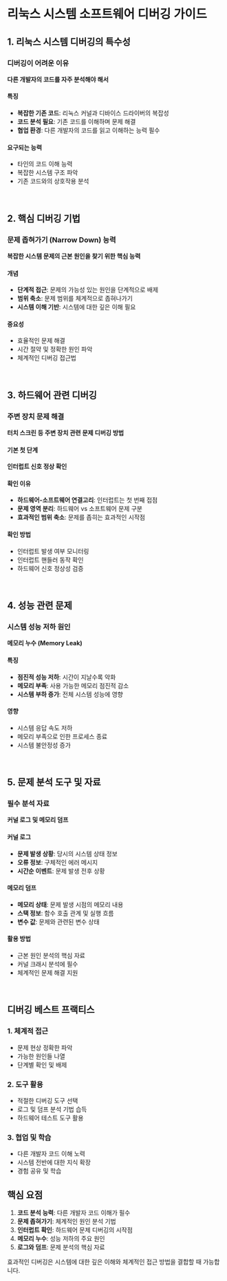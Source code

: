 # 리눅스 시스템 소프트웨어 디버깅 가이드

## 1. 리눅스 시스템 디버깅의 특수성

### 디버깅이 어려운 이유
**다른 개발자의 코드를 자주 분석해야 해서**

#### 특징
- **복잡한 기존 코드**: 리눅스 커널과 디바이스 드라이버의 복잡성
- **코드 분석 필요**: 기존 코드를 이해하며 문제 해결
- **협업 환경**: 다른 개발자의 코드를 읽고 이해하는 능력 필수

#### 요구되는 능력
- 타인의 코드 이해 능력
- 복잡한 시스템 구조 파악
- 기존 코드와의 상호작용 분석

<br>

## 2. 핵심 디버깅 기법

### 문제 좁혀가기 (Narrow Down) 능력
**복잡한 시스템 문제의 근본 원인을 찾기 위한 핵심 능력**

#### 개념
- **단계적 접근**: 문제의 가능성 있는 원인을 단계적으로 배제
- **범위 축소**: 문제 범위를 체계적으로 좁혀나가기
- **시스템 이해 기반**: 시스템에 대한 깊은 이해 필요

#### 중요성
- 효율적인 문제 해결
- 시간 절약 및 정확한 원인 파악
- 체계적인 디버깅 접근법

<br>

## 3. 하드웨어 관련 디버깅

### 주변 장치 문제 해결
**터치 스크린 등 주변 장치 관련 문제 디버깅 방법**

#### 기본 첫 단계
**인터럽트 신호 정상 확인**

#### 확인 이유
- **하드웨어-소프트웨어 연결고리**: 인터럽트는 첫 번째 접점
- **문제 영역 분리**: 하드웨어 vs 소프트웨어 문제 구분
- **효과적인 범위 축소**: 문제를 좁히는 효과적인 시작점

#### 확인 방법
- 인터럽트 발생 여부 모니터링
- 인터럽트 핸들러 동작 확인
- 하드웨어 신호 정상성 검증

<br>

## 4. 성능 관련 문제

### 시스템 성능 저하 원인
**메모리 누수 (Memory Leak)**

#### 특징
- **점진적 성능 저하**: 시간이 지날수록 악화
- **메모리 부족**: 사용 가능한 메모리 점진적 감소
- **시스템 부하 증가**: 전체 시스템 성능에 영향

#### 영향
- 시스템 응답 속도 저하
- 메모리 부족으로 인한 프로세스 종료
- 시스템 불안정성 증가

<br>

## 5. 문제 분석 도구 및 자료

### 필수 분석 자료
**커널 로그 및 메모리 덤프**

#### 커널 로그
- **문제 발생 상황**: 당시의 시스템 상태 정보
- **오류 정보**: 구체적인 에러 메시지
- **시간순 이벤트**: 문제 발생 전후 상황

#### 메모리 덤프
- **메모리 상태**: 문제 발생 시점의 메모리 내용
- **스택 정보**: 함수 호출 관계 및 실행 흐름
- **변수 값**: 문제와 관련된 변수 상태

#### 활용 방법
- 근본 원인 분석의 핵심 자료
- 커널 크래시 분석에 필수
- 체계적인 문제 해결 지원

<br>

## 디버깅 베스트 프랙티스

### 1. 체계적 접근
- 문제 현상 정확한 파악
- 가능한 원인들 나열
- 단계별 확인 및 배제

### 2. 도구 활용
- 적절한 디버깅 도구 선택
- 로그 및 덤프 분석 기법 습득
- 하드웨어 테스트 도구 활용

### 3. 협업 및 학습
- 다른 개발자 코드 이해 노력
- 시스템 전반에 대한 지식 확장
- 경험 공유 및 학습

## 핵심 요점

1. **코드 분석 능력**: 다른 개발자 코드 이해가 필수
2. **문제 좁혀가기**: 체계적인 원인 분석 기법
3. **인터럽트 확인**: 하드웨어 문제 디버깅의 시작점
4. **메모리 누수**: 성능 저하의 주요 원인
5. **로그와 덤프**: 문제 분석의 핵심 자료

효과적인 디버깅은 시스템에 대한 깊은 이해와 체계적인 접근 방법을 결합할 때 가능합니다.